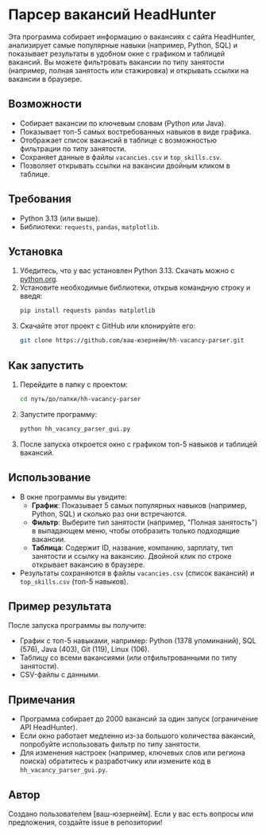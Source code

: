 # Парсер вакансий HeadHunter

Эта программа собирает информацию о вакансиях с сайта HeadHunter, анализирует самые популярные навыки (например, Python, SQL) и показывает результаты в удобном окне с графиком и таблицей вакансий. Вы можете фильтровать вакансии по типу занятости (например, полная занятость или стажировка) и открывать ссылки на вакансии в браузере.

## Возможности
- Собирает вакансии по ключевым словам (Python или Java).
- Показывает топ-5 самых востребованных навыков в виде графика.
- Отображает список вакансий в таблице с возможностью фильтрации по типу занятости.
- Сохраняет данные в файлы `vacancies.csv` и `top_skills.csv`.
- Позволяет открывать ссылки на вакансии двойным кликом в таблице.

## Требования
- Python 3.13 (или выше).
- Библиотеки: `requests`, `pandas`, `matplotlib`.

## Установка
1. Убедитесь, что у вас установлен Python 3.13. Скачать можно с [python.org](https://www.python.org/downloads/).
2. Установите необходимые библиотеки, открыв командную строку и введя:
   ```bash
   pip install requests pandas matplotlib
   ```
3. Скачайте этот проект с GitHub или клонируйте его:
   ```bash
   git clone https://github.com/ваш-юзернейм/hh-vacancy-parser.git
   ```

## Как запустить
1. Перейдите в папку с проектом:
   ```bash
   cd путь/до/папки/hh-vacancy-parser
   ```
2. Запустите программу:
   ```bash
   python hh_vacancy_parser_gui.py
   ```
3. После запуска откроется окно с графиком топ-5 навыков и таблицей вакансий.

## Использование
- В окне программы вы увидите:
  - **График**: Показывает 5 самых популярных навыков (например, Python, SQL) и сколько раз они встречаются.
  - **Фильтр**: Выберите тип занятости (например, "Полная занятость") в выпадающем меню, чтобы отобразить только подходящие вакансии.
  - **Таблица**: Содержит ID, название, компанию, зарплату, тип занятости и ссылку на вакансию. Двойной клик по строке открывает вакансию в браузере.
- Результаты сохраняются в файлы `vacancies.csv` (список вакансий) и `top_skills.csv` (топ-5 навыков).

## Пример результата
После запуска программы вы получите:
- График с топ-5 навыками, например: Python (1378 упоминаний), SQL (576), Java (403), Git (119), Linux (106).
- Таблицу со всеми вакансиями (или отфильтрованными по типу занятости).
- CSV-файлы с данными.

## Примечания
- Программа собирает до 2000 вакансий за один запуск (ограничение API HeadHunter).
- Если окно работает медленно из-за большого количества вакансий, попробуйте использовать фильтр по типу занятости.
- Для изменения настроек (например, ключевых слов или региона поиска) обратитесь к разработчику или измените код в `hh_vacancy_parser_gui.py`.

## Автор
Создано пользователем [ваш-юзернейм]. Если у вас есть вопросы или предложения, создайте issue в репозитории!